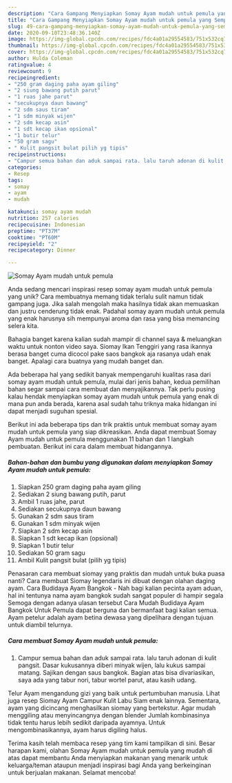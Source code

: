 ```yaml
---
description: "Cara Gampang Menyiapkan Somay Ayam mudah untuk pemula yang Sempurna"
title: "Cara Gampang Menyiapkan Somay Ayam mudah untuk pemula yang Sempurna"
slug: 49-cara-gampang-menyiapkan-somay-ayam-mudah-untuk-pemula-yang-sempurna
date: 2020-09-10T23:48:36.140Z
image: https://img-global.cpcdn.com/recipes/fdc4a01a29554583/751x532cq70/somay-ayam-mudah-untuk-pemula-foto-resep-utama.jpg
thumbnail: https://img-global.cpcdn.com/recipes/fdc4a01a29554583/751x532cq70/somay-ayam-mudah-untuk-pemula-foto-resep-utama.jpg
cover: https://img-global.cpcdn.com/recipes/fdc4a01a29554583/751x532cq70/somay-ayam-mudah-untuk-pemula-foto-resep-utama.jpg
author: Hulda Coleman
ratingvalue: 4
reviewcount: 9
recipeingredient:
- "250 gram daging paha ayam giling"
- "2 siung bawang putih parut"
- "1 ruas jahe parut"
- "secukupnya daun bawang"
- "2 sdm saus tiram"
- "1 sdm minyak wijen"
- "2 sdm kecap asin"
- "1 sdt kecap ikan opsional"
- "1 butir telur"
- "50 gram sagu"
- " Kulit pangsit bulat pilih yg tipis"
recipeinstructions:
- "Campur semua bahan dan aduk sampai rata. lalu taruh adonan di kulit pangsit. Dasar kukusannya diberi minyak wijen, lalu kukus sampai matang. Sajikan dengan saus bangkok. Bagian atas bisa divariasikan, saya ada yang tabur nori, tabur wortel parut, atau kasih udang."
categories:
- Resep
tags:
- somay
- ayam
- mudah

katakunci: somay ayam mudah 
nutrition: 257 calories
recipecuisine: Indonesian
preptime: "PT37M"
cooktime: "PT60M"
recipeyield: "2"
recipecategory: Dinner

---
```



![Somay Ayam mudah untuk pemula](https://img-global.cpcdn.com/recipes/fdc4a01a29554583/751x532cq70/somay-ayam-mudah-untuk-pemula-foto-resep-utama.jpg)

Anda sedang mencari inspirasi resep somay ayam mudah untuk pemula yang unik? Cara membuatnya memang tidak terlalu sulit namun tidak gampang juga. Jika salah mengolah maka hasilnya tidak akan memuaskan dan justru cenderung tidak enak. Padahal somay ayam mudah untuk pemula yang enak harusnya sih mempunyai aroma dan rasa yang bisa memancing selera kita.

Bahagia banget karena kalian sudah mampir di channel saya &amp; meluangkan waktu untuk nonton video saya. Siomay Ikan Tenggiri yang rasa ikannya berasa banget cuma dicocol pake saos bangkok aja rasanya udah enak banget. Apalagi cara buatnya yang mudah banget dan.

Ada beberapa hal yang sedikit banyak mempengaruhi kualitas rasa dari somay ayam mudah untuk pemula, mulai dari jenis bahan, kedua pemilihan bahan segar sampai cara membuat dan menyajikannya. Tak perlu pusing kalau hendak menyiapkan somay ayam mudah untuk pemula yang enak di mana pun anda berada, karena asal sudah tahu triknya maka hidangan ini dapat menjadi suguhan spesial.


Berikut ini ada beberapa tips dan trik praktis untuk membuat somay ayam mudah untuk pemula yang siap dikreasikan. Anda dapat membuat Somay Ayam mudah untuk pemula menggunakan 11 bahan dan 1 langkah pembuatan. Berikut ini cara dalam membuat hidangannya.

<!--inarticleads1-->

##### Bahan-bahan dan bumbu yang digunakan dalam menyiapkan Somay Ayam mudah untuk pemula:

1. Siapkan 250 gram daging paha ayam giling
1. Sediakan 2 siung bawang putih, parut
1. Ambil 1 ruas jahe, parut
1. Sediakan secukupnya daun bawang
1. Gunakan 2 sdm saus tiram
1. Gunakan 1 sdm minyak wijen
1. Siapkan 2 sdm kecap asin
1. Siapkan 1 sdt kecap ikan (opsional)
1. Siapkan 1 butir telur
1. Sediakan 50 gram sagu
1. Ambil  Kulit pangsit bulat (pilih yg tipis)


Penasaran cara membuat siomay yang praktis dan mudah untuk buka puasa nanti? Cara membuat Siomay legendaris ini dibuat dengan olahan daging ayam. Cara Budidaya Ayam Bangkok - Nah bagi kalian pecinta ayam aduan, hal ini tentunya nama ayam bangkok sudah sangat populer di hampir segala Semoga dengan adanya ulasan tersebut Cara Mudah Budidaya Ayam Bangkok Untuk Pemula dapat berguna dan bermanfaat bagi kalian semua. Ayam petelur adalah ayam betina dewasa yang dipelihara dengan tujuan untuk diambil telurnya. 

<!--inarticleads2-->

##### Cara membuat Somay Ayam mudah untuk pemula:

1. Campur semua bahan dan aduk sampai rata. lalu taruh adonan di kulit pangsit. Dasar kukusannya diberi minyak wijen, lalu kukus sampai matang. Sajikan dengan saus bangkok. Bagian atas bisa divariasikan, saya ada yang tabur nori, tabur wortel parut, atau kasih udang.


Telur Ayam mengandung gizi yang baik untuk pertumbuhan manusia. Lihat juga resep Siomay Ayam Campur Kulit Labu Siam enak lainnya. Sementara, ayam yang dicincang menghasilkan siomay yang bertekstur. Agar mudah menggiling atau menyincangnya dengan blender Jumlah kombinasinya tidak tentu harus lebih sedikit daripada ayamnya. Untuk mengombinasikannya, ayam harus digiling halus. 

Terima kasih telah membaca resep yang tim kami tampilkan di sini. Besar harapan kami, olahan Somay Ayam mudah untuk pemula yang mudah di atas dapat membantu Anda menyiapkan makanan yang menarik untuk keluarga/teman ataupun menjadi inspirasi bagi Anda yang berkeinginan untuk berjualan makanan. Selamat mencoba!
